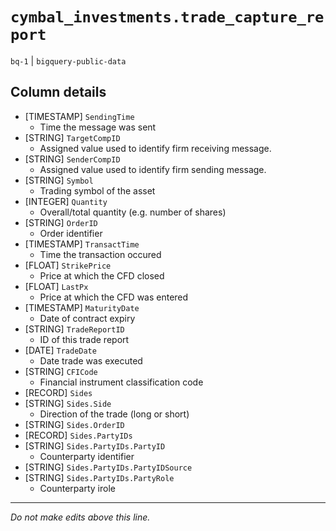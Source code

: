 # `cymbal_investments.trade_capture_report`
`bq-1` | `bigquery-public-data`

## Column details
* [TIMESTAMP] `SendingTime`
  - Time the message was sent
* [STRING]    `TargetCompID`
  - Assigned value used to identify firm receiving message.
* [STRING]    `SenderCompID`
  - Assigned value used to identify firm sending message.
* [STRING]    `Symbol`
  - Trading symbol of the asset
* [INTEGER]   `Quantity`
  - Overall/total quantity (e.g. number of shares)
* [STRING]    `OrderID`
  - Order identifier
* [TIMESTAMP] `TransactTime`
  - Time the transaction occured
* [FLOAT]     `StrikePrice`
  - Price at which the CFD closed
* [FLOAT]     `LastPx`
  - Price at which the CFD was entered
* [TIMESTAMP] `MaturityDate`
  - Date of contract expiry
* [STRING]    `TradeReportID`
  - ID of this trade report
* [DATE]      `TradeDate`
  - Date trade was executed
* [STRING]    `CFICode`
  - Financial instrument classification code
* [RECORD]    `Sides`
* [STRING]    `Sides.Side`
  - Direction of the trade (long or short)
* [STRING]    `Sides.OrderID`
* [RECORD]    `Sides.PartyIDs`
* [STRING]    `Sides.PartyIDs.PartyID`
  - Counterparty identifier
* [STRING]    `Sides.PartyIDs.PartyIDSource`
* [STRING]    `Sides.PartyIDs.PartyRole`
  - Counterparty irole

-------------------------------------------------------------------------------
*Do not make edits above this line.*
